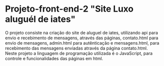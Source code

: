 # Projeto-front-end-2 "Site Luxo aluguél de iates"
O projeto consiste na criação do site de aluguel de iates, utilizando api para envio e recebimento de mensagens, através das páginas,
contato.html para envio de mensagens, admin.html para autênticação e mensagens.html, para recebimento das mensagens enviadas através da página contato.html.
Neste projeto a linguagem de programação utilizada é o JavaScript, para controle e funcionalidades das páginas em html.
